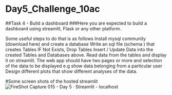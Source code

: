 # Day5_Challenge_10ac
##Task 4 - Build a dashboard
###Here you are expected to build a dashboard using streamlit, Flask or any other platform.


Some useful steps to do that is as follows
Install mysql community (download here) and create a database
Write an sql file (schema ) that creates Tables IF Not Exists, Drop Tables
Insert / Update Data into the created Tables and Databases above.
Read data from the tables and display it on streamlit.
The web app should have two pages or more and selection of the data to be displayed e.g show data belonging from a particular user
Design different plots that show different analyses of the data.

#Some screen shots of the hosted streamlit
![FireShot Capture 015 - Day 5 · Streamlit - localhost](https://user-images.githubusercontent.com/49339609/123526730-7c391200-d6e2-11eb-8dae-32277b7e7cb5.png)
